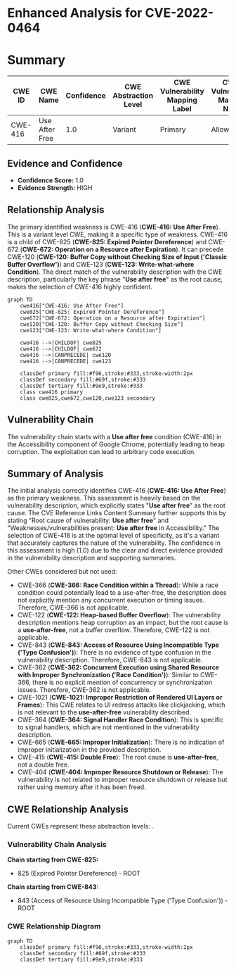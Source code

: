 # Enhanced Analysis for CVE-2022-0464

# Summary
| CWE ID | CWE Name | Confidence | CWE Abstraction Level | CWE Vulnerability Mapping Label | CWE-Vulnerability Mapping Notes |
|---|---|---|---|---|---|
| CWE-416 | Use After Free | 1.0 | Variant | Primary | Allowed |

## Evidence and Confidence

*   **Confidence Score:** 1.0
*   **Evidence Strength:** HIGH

## Relationship Analysis
The primary identified weakness is CWE-416 (**CWE-416: Use After Free**). This is a variant level CWE, making it a specific type of weakness. CWE-416 is a child of CWE-825 (**CWE-825: Expired Pointer Dereference**) and CWE-672 (**CWE-672: Operation on a Resource after Expiration**). It can precede CWE-120 (**CWE-120: Buffer Copy without Checking Size of Input ('Classic Buffer Overflow')**) and CWE-123 (**CWE-123: Write-what-where Condition**). The direct match of the vulnerability description with the CWE description, particularly the key phrase "**Use after free**" as the root cause, makes the selection of CWE-416 highly confident.

```mermaid
graph TD
    cwe416["CWE-416: Use After Free"]
    cwe825["CWE-825: Expired Pointer Dereference"]
    cwe672["CWE-672: Operation on a Resource after Expiration"]
    cwe120["CWE-120: Buffer Copy without Checking Size"]
    cwe123["CWE-123: Write-what-where Condition"]
    
    cwe416 -->|CHILDOF| cwe825
    cwe416 -->|CHILDOF| cwe672
    cwe416 -->|CANPRECEDE| cwe120
    cwe416 -->|CANPRECEDE| cwe123

    classDef primary fill:#f96,stroke:#333,stroke-width:2px
    classDef secondary fill:#69f,stroke:#333
    classDef tertiary fill:#9e9,stroke:#333
    class cwe416 primary
    class cwe825,cwe672,cwe120,cwe123 secondary
```

## Vulnerability Chain
The vulnerability chain starts with a **Use after free** condition (CWE-416) in the Accessibility component of Google Chrome, potentially leading to heap corruption. The exploitation can lead to arbitrary code execution.

## Summary of Analysis
The initial analysis correctly identifies CWE-416 (**CWE-416: Use After Free**) as the primary weakness. This assessment is heavily based on the vulnerability description, which explicitly states "**Use after free**" as the root cause. The CVE Reference Links Content Summary further supports this by stating "Root cause of vulnerability: **Use after free**" and "Weaknesses/vulnerabilities present: **Use after free** in Accessibility." The selection of CWE-416 is at the optimal level of specificity, as it's a variant that accurately captures the nature of the vulnerability. The confidence in this assessment is high (1.0) due to the clear and direct evidence provided in the vulnerability description and supporting summaries.

Other CWEs considered but not used:

*   CWE-366 (**CWE-366: Race Condition within a Thread**): While a race condition could potentially lead to a use-after-free, the description does not explicitly mention any concurrent execution or timing issues. Therefore, CWE-366 is not applicable.
*   CWE-122 (**CWE-122: Heap-based Buffer Overflow**): The vulnerability description mentions heap corruption as an impact, but the root cause is a **use-after-free**, not a buffer overflow. Therefore, CWE-122 is not applicable.
*   CWE-843 (**CWE-843: Access of Resource Using Incompatible Type ('Type Confusion')**): There is no evidence of type confusion in the vulnerability description. Therefore, CWE-843 is not applicable.
*   CWE-362 (**CWE-362: Concurrent Execution using Shared Resource with Improper Synchronization ('Race Condition')**): Similar to CWE-366, there is no explicit mention of concurrency or synchronization issues. Therefore, CWE-362 is not applicable.
*   CWE-1021 (**CWE-1021: Improper Restriction of Rendered UI Layers or Frames**): This CWE relates to UI redress attacks like clickjacking, which is not relevant to the **use-after-free** vulnerability described.
*   CWE-364 (**CWE-364: Signal Handler Race Condition**): This is specific to signal handlers, which are not mentioned in the vulnerability description.
*   CWE-665 (**CWE-665: Improper Initialization**): There is no indication of improper initialization in the provided description.
*   CWE-415 (**CWE-415: Double Free**): The root cause is **use-after-free**, not a double free.
*   CWE-404 (**CWE-404: Improper Resource Shutdown or Release**): The vulnerability is not related to improper resource shutdown or release but rather using memory after it has been freed.


## CWE Relationship Analysis

Current CWEs represent these abstraction levels: .


### Vulnerability Chain Analysis

**Chain starting from CWE-825:**
- 825 (Expired Pointer Dereference) - ROOT


**Chain starting from CWE-843:**
- 843 (Access of Resource Using Incompatible Type ('Type Confusion')) - ROOT



### CWE Relationship Diagram

```mermaid
graph TD
    classDef primary fill:#f96,stroke:#333,stroke-width:2px
    classDef secondary fill:#69f,stroke:#333
    classDef tertiary fill:#9e9,stroke:#333
```